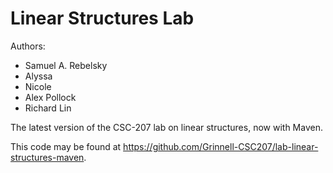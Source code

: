 # Linear Structures Lab

Authors:

* Samuel A. Rebelsky
* Alyssa  
* Nicole
* Alex Pollock
* Richard Lin

The latest version of the CSC-207 lab on linear structures, now with Maven.

This code may be found at <https://github.com/Grinnell-CSC207/lab-linear-structures-maven>.


